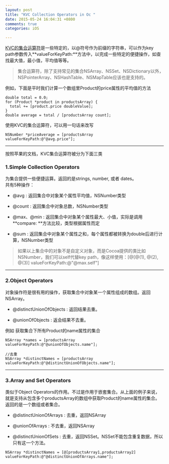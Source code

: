 ```yaml
---
layout: post
title: "KVC Collection Operators in Oc "
date: 2015-05-24 16:04:31 +0800
comments: true
categories: iOS

---
```


[KVC的集合运算符](https://developer.apple.com/library/mac/documentation/Cocoa/Conceptual/KeyValueCoding/Articles/CollectionOperators.html#//apple_ref/doc/uid/20002176-BAJEAIEE)是一些特定的，以@符号作为前缀的字符串，可以作为key path参数传入**valueForKeyPath:**方法中，以完成一些特定的便捷操作，如查找最大值，最小值，平均值等等。

> 集合运算符，除了支持常见的集合NSArray、NSSet、NSDictionary以外，NSPointerArray、NSHashTable、NSMapTable应该也是支持的。

例如，下面是平时我们计算一个数组里Product的price属性的平均值的方法

```
double total = 0.0;
for (Product *product in productsArray) {
  total += [product.price doubleValue];
}
double average = total / [productsArray count];
```

使用KVC的集合运算符，可以用一句话来改写

```
NSNumber *priceAverage = [productsArray valueForKeyPath:@"@avg.price"];

```

---

按照苹果的文档，KVC集合运算符被分为下面三类

### 1.Simple Collection Operators

为集合提供一些便捷运算。返回的是strings, number, 或者 dates。	
共有5种操作：

* @avg : 返回集合中对象某个属性平均值，NSNumber类型

* @count : 返回集合中对象总数，NSNumber类型

* @max、@min : 返回集合中对象某个属性最大、小值，实际是调用**compare: **方法比较，类型根据属性而定

* @sum : 返回集合中对象某个属性之和，每个属性都被转换为double后进行计算，NSNumber类型


> 如果以上集合中的对象不是自定义对象，而是Cocoa提供的类比如NSNumber，我们可以self代替key path，像这样使用：[@[@(1), @(2), @(3)] valueForKeyPath:@"@max.self"]

---

### 2.Object Operators

对象操作符是很有用的操作，获取集合中对象某一个属性组成的数组。返回NSArray。

* @distinctUnionOfObjects : 返回结果去重。

* @unionOfObjects : 返会结果不去重。

例如 获取集合下所有Product的name属性的集合

```
NSArray *names = [productsArray valueForKeyPath:@"@unionOfObjects.name"];

//去重
NSArray *distinctNames = [productsArray valueForKeyPath:@"@distinctUnionOfObjects.name"];
```

---

### 3.Array and Set Operators

类似于Object Operators的作用。不过是作用于嵌套集合。从上面的例子来说，就是支持从包含多个productsArray的数组中获取Product的name属性的集合。返回的是一个数组或者集合。

* @distinctUnionOfArrays : 去重，返回NSArray

* @unionOfArrays : 不去重，返回NSArray

* @distinctUnionOfSets : 去重，返回NSSet。NSSet不能包含重复数据，所以只有这一个方法。

```
NSArray *distinctNames = [@[productsArray1,productsArray2] valueForKeyPath:@"@distinctUnionOfArrays.name"];
```